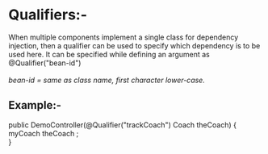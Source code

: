 # Qualifiers:-
When multiple components implement a single class for dependency injection, then a qualifier can be used to specify which dependency is to be used here. It can be specified while defining an argument as @Qualifier("bean-id") <br> <br>
_bean-id =  same as class name, first character lower-case._

## Example:-

public DemoController(@Qualifier("trackCoach") Coach theCoach) {
myCoach theCoach ; \
}